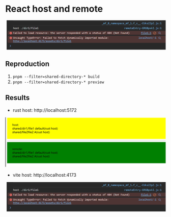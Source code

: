 # React host and remote

![alt text](image-1.png)

## Reproduction

1. `pnpm --filter=shared-directory-* build`
2. `pnpm --filter=shared-directory-* preview`

## Results

- rust host: http://localhost:5172

![alt text](image-2.png)

- vite host: http://localhost:4173

![alt text](image-1.png)